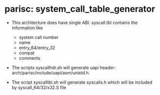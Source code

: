 # parisc: system_call_table_generator

- This architecture does have single ABI.
  syscall.tbl contains the information like 
    - system call number
    - name 
    - entry_64/entry_32
    - compat
    - comments

- The scripts syscallhdr.sh will generate uapi header- 
  arch/parisc/include/uapi/asm/unistd.h. 

- The script syscalltbl.sh will generate syscalls.h 
  which will be included by syscall_64/32/x32.S file

